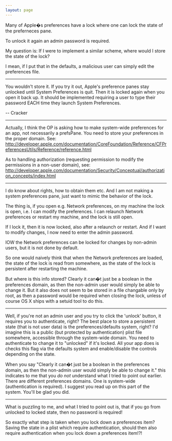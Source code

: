 ```yaml
---
layout: page
---
```




Many of Apple�s preferences have a lock where one can lock the state of the preferneces pane.

To unlock it again an admin password is required.

My question is: If I were to implement a similar scheme, where would I store the state of the lock?

I mean, if I put that in the defaults, a malicious user can simply edit the preferences file.

----

You wouldn't store it. If you try it out, Apple's preference panes stay unlocked until System Preferences is quit. Then it is locked again when you open it back up. It should be implemented requiring a user to type their password EACH time they launch System Preferences.

-- Cracker

----

Actually, I think the OP is asking how to make system-wide preferences for an app, not necessarily a prefsPane. You need to store your preferences in the proper domain. See: http://developer.apple.com/documentation/CoreFoundation/Reference/CFPreferencesUtils/Reference/reference.html

As to handling authorization (requesting permission to modify the permissions in a non-user domain), see: http://developer.apple.com/documentation/Security/Conceptual/authorization_concepts/index.html

----

I do know about rights, how to obtain them etc. And I am not making a system preferences pane, just want to mimic the behavior of the lock.

The thing is, if you open e.g. Network preferences, on my machine the lock is open, i.e. I can modify the preferences. I can relaunch Network preferences or restart my machine, and the lock is still open.

If I lock it, then it is now locked, also after a relaunch or restart. And if I want to modify changes, I now need to enter the admin password.

IOW the Network preferences can be locked for changes by non-admin users, but it is not done by default.

So one would naively think that when the Network preferences are loaded, the state of the lock is read from somewhere, as the state of the lock is persistent after restarting the machine.

But where is this info stored? Clearly it can�t just be a boolean in the preferences domain, as then the non-admin user would simply be able to change it. But it also does not seem to be stored in a file changable only by root, as then a password would be required when closing the lock, unless of course OS X ships with a setuid tool to do this.

----

Well, if you're not an admin user and you try to click the 'unlock' button, it requires you to authenticate, right? The best place to store a persistent state (that is not user data) is the preferences/defaults system, right? I'd imagine this is a public (but protected by authentication) plist file somewhere, accessible through the system-wide domain. You need to authenticate to change it to "unlocked" if it's locked. All your app does is checks this flag via the defaults system and enable/disable the controls depending on the state.

When you say "Clearly it can�t just be a boolean in the preferences domain, as then the non-admin user would simply be able to change it." this indicates to me that you *do not* understand what I tried to point out earlier. There are different preferences domains. One is system-wide (authentication is required). I suggest you read up on this part of the system. You'll be glad you did.

----

What is puzzling to me, and what I tried to point out is, that if you go from unlocked to locked state, then no password is required!

So exactly what step is taken when you lock down a preferences item? Saving the state in a plist which require authentication, should then also require authentication when you lock down a preferences item!?!
